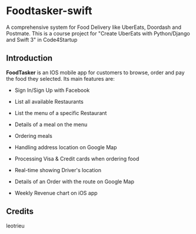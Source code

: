 # Foodtasker-swift
A comprehensive system for Food Delivery like UberEats, Doordash and Postmate. This is a course project for "Create UberEats with Python/Django and Swift 3" in Code4Startup

## Introduction

**FoodTasker** is an IOS mobile app for customers to browse, order and pay the food they selected. Its main
features are:
* Sign In/Sign Up with Facebook

* List all available Restaurants

* List the menu of a specific Restaurant

* Details of a meal on the menu

* Ordering meals

* Handling address location on Google Map

* Processing Visa & Credit cards when ordering food

* Real-time showing Driver's location

* Details of an Order with the route on Google Map

* Weekly Revenue chart on iOS app

## Credits

leotrieu
